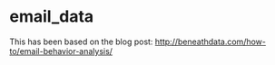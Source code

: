 # email_data
This has been based on the blog post: http://beneathdata.com/how-to/email-behavior-analysis/
